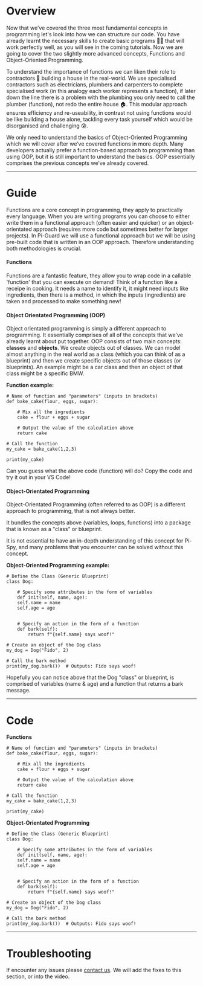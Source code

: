 # Overview 
Now that we’ve covered the three most fundamental concepts in programming let's look into how we can structure our code. You have already learnt the necessary skills to create basic programs 🧑‍💻 that will work perfectly well, as you will see in the coming tutorials. Now we are going to cover the two slightly more advanced concepts, Functions and Object-Oriented Programming. 

To understand the importance of functions we can liken their role to contractors 👷 building a house in the real-world. We use specialised contractors such as electricians, plumbers and carpenters to complete specialised work (in this analogy each worker represents a function), if later down the line there is a problem with the plumbing you only need to call the plumber (function), not redo the entire house 🏠. This modular approach ensures efficiency and re-useability, in contrast not using functions would be like building a house alone, tackling every task yourself which would be disorganised and challenging 😰. 

We only need to understand the basics of Object-Oriented Programming which we will cover after we’ve covered functions in more depth. Many developers actually prefer a function-based approach to programming than using OOP, but it is still important to understand the basics. OOP essentially comprises the previous concepts we’ve already covered.

---
# Guide
Functions are a core concept in programming, they apply to practically every language. When you are writing programs you can choose to either write them in a functional approach (often easier and quicker) or an object-orientated approach (requires more code but sometimes better for larger projects). In Pi-Guard we will use a functional approach but we will be using pre-built code that is written in an OOP approach. Therefore understanding both methodologies is crucial.

#### Functions
Functions are a fantastic feature, they allow you to wrap code in a callable 'function' that you can execute on demand! Think of a function like a receipe in cooking. It needs a name to identify it, it might need inputs like ingredients, then there is a method, in which the inputs (ingredients) are taken and processed to make something new!

#### Object Orientated Programming (OOP)
Object orientated programming is simply a different approach to programming. It essentially comprises of all of the concepts that we've already learnt about put together. OOP consists of two main concepts: **classes** and **objects**. We create objects out of classes. We can model almost anything in the real world as a class (which you can think of as a blueprint) and then we create specific objects out of those classes (or blueprints). An example might be a car class and then an object of that class might be a specific BMW.

**Function example:**
```
# Name of function and "parameters" (inputs in brackets)
def bake_cake(flour, eggs, sugar):

    # Mix all the ingredients 
    cake = flour + eggs + sugar  
  
    # Output the value of the calculation above  
    return cake  

# Call the function
my_cake = bake_cake(1,2,3)

print(my_cake)
```
Can you guess what the above code (function) will do? Copy the code and try it out in your VS Code!

#### Object-Orientated Programming
Object-Orientated Programming (often referred to as OOP) is a different approach to programming, that is not always better. 

It bundles the concepts above (variables, loops, functions) into a package that is known as a "class" or blueprint. 

It is not essential to have an in-depth understanding of this concept for Pi-Spy, and many problems that you encounter can be solved without this concept.

**Object-Oriented Programming example:**
```
# Define the Class (Generic Blueprint)
class Dog:

    # Specify some attributes in the form of variables
    def init(self, name, age):
    self.name = name
    self.age = age


    # Specify an action in the form of a function  
    def bark(self):  
        return f"{self.name} says woof!"  

# Create an object of the Dog class
my_dog = Dog("Fido", 2)

# Call the bark method
print(my_dog.bark())  # Outputs: Fido says woof!
```

Hopefully you can notice above that the Dog "class" or blueprint, is comprised of variables (name & age) and a function that returns a bark message.

---
# Code
**Functions**
```
# Name of function and "parameters" (inputs in brackets)
def bake_cake(flour, eggs, sugar):

    # Mix all the ingredients 
    cake = flour + eggs + sugar  
  
    # Output the value of the calculation above  
    return cake  

# Call the function
my_cake = bake_cake(1,2,3)

print(my_cake)
```

**Object-Orientated Programming**
```
# Define the Class (Generic Blueprint)
class Dog:

    # Specify some attributes in the form of variables
    def init(self, name, age):
    self.name = name
    self.age = age


    # Specify an action in the form of a function  
    def bark(self):  
        return f"{self.name} says woof!"  

# Create an object of the Dog class
my_dog = Dog("Fido", 2)

# Call the bark method
print(my_dog.bark())  # Outputs: Fido says woof!
```

---
# Troubleshooting
If encounter any issues please [contact us](https://jambyte.io/contact). We will add the fixes to this section, or into the video.